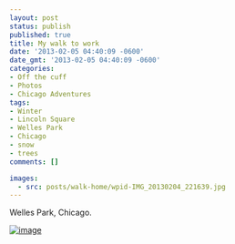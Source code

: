 ```yaml
---
layout: post
status: publish
published: true
title: My walk to work
date: '2013-02-05 04:40:09 -0600'
date_gmt: '2013-02-05 04:40:09 -0600'
categories:
- Off the cuff
- Photos
- Chicago Adventures
tags:
- Winter
- Lincoln Square
- Welles Park
- Chicago
- snow
- trees
comments: []

images:
  - src: posts/walk-home/wpid-IMG_20130204_221639.jpg
---
```


Welles Park, Chicago.

<a href="{{ site.dropbox_path }}/large/posts/walk-home/wpid-IMG_20130204_222427.jpg"><img class="alignnone" title="IMG_20130204_222427.jpg" alt="image" src="{{ site.dropbox_path }}/large/posts/walk-home/wpid-IMG_20130204_222427.jpg" /></a>



